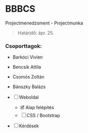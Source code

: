 # BBBCS
Projectmenedzsment - Projectmunka

> Határidő: ápr. 25.

### Csoporttagok:
 - Barkóci Vivien
 - Bencsik Attila
 - Csomós Zoltán
 - Bánszky Balázs

- ☐ Weboldal
  - 🗹 Alap felépítés
  - ☐ CSS / Bootstrap
- ☐ Kérdések

